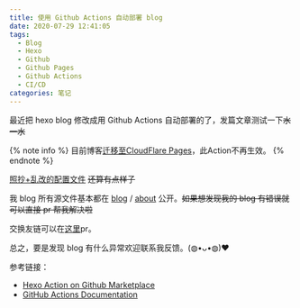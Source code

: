 ```yaml
---
title: 使用 Github Actions 自动部署 blog
date: 2020-07-29 12:41:05
tags:
  - Blog
  - Hexo
  - Github
  - Github Pages
  - Github Actions
  - CI/CD
categories: 笔记
---
```


最近把 hexo blog 修改成用 Github Actions 自动部署的了，发篇文章测试一下~~水一水~~

<!-- more -->

{% note info %}
目前博客[迁移至CloudFlare Pages](/2021/deploy-frontend-to-cfpages/)，此Action不再生效。
{% endnote %}

[照抄+乱改的配置文件](https://github.com/Misaka13514/blog/blob/main/.github/workflows/deploy.yml) ~~还算有点样子~~

我 blog 所有源文件基本都在 [blog](https://github.com/Misaka13514/blog) / [about](https://github.com/Misaka13514/about) 公开。~~如果想发现我的 blog 有错误就可以直接 pr 帮我解决啦~~

交换友链可以在[这里](https://github.com/Misaka13514/Friends)pr。

总之，要是发现 blog 有什么异常欢迎联系我反馈。(◍•ᴗ•◍)❤

参考链接：

- [Hexo Action on Github Marketplace](https://github.com/marketplace/actions/hexo-action)
- [GitHub Actions Documentation](https://docs.github.com/en/actions)

